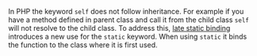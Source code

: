 In PHP the keyword `self` does not follow inheritance. For example if you have a method defined in parent class and call it from the child class `self` will not resolve to the child class. To address this, [late static binding](https://www.php.net/manual/en/language.oop5.late-static-bindings.php) introduces a new use for the `static` keyword. When using `static` it binds the function to the class where it is first used.